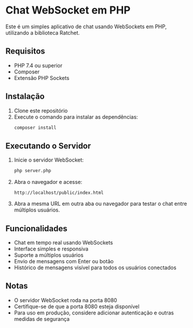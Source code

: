 # Chat WebSocket em PHP

Este é um simples aplicativo de chat usando WebSockets em PHP, utilizando a biblioteca Ratchet.

## Requisitos

- PHP 7.4 ou superior
- Composer
- Extensão PHP Sockets

## Instalação

1. Clone este repositório
2. Execute o comando para instalar as dependências:
   ```bash
   composer install
   ```

## Executando o Servidor

1. Inicie o servidor WebSocket:
   ```bash
   php server.php
   ```

2. Abra o navegador e acesse:
   ```
   http://localhost/public/index.html
   ```

3. Abra a mesma URL em outra aba ou navegador para testar o chat entre múltiplos usuários.

## Funcionalidades

- Chat em tempo real usando WebSockets
- Interface simples e responsiva
- Suporte a múltiplos usuários
- Envio de mensagens com Enter ou botão
- Histórico de mensagens visível para todos os usuários conectados

## Notas

- O servidor WebSocket roda na porta 8080
- Certifique-se de que a porta 8080 esteja disponível
- Para uso em produção, considere adicionar autenticação e outras medidas de segurança 